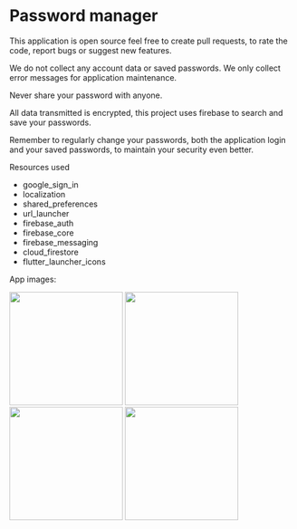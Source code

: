 # Password manager

This application is open source feel free to create pull requests, to rate the code, report bugs or suggest new features.

We do not collect any account data or saved passwords. We only collect error messages for application maintenance.

Never share your password with anyone.

All data transmitted is encrypted, this project uses firebase to search and save your passwords.
  
Remember to regularly change your passwords, both the application login and your saved passwords, to maintain your security even better.

Resources used
* google_sign_in
* localization
* shared_preferences
* url_launcher
* firebase_auth
* firebase_core
* firebase_messaging
* cloud_firestore
* flutter_launcher_icons

App images:

<img src="https://github.com/NetoBatista/password_manager/assets/23426240/8ce509f5-4056-4a30-84dc-0b9ee1594961" width="200" />

<img src="https://github.com/NetoBatista/password_manager/assets/23426240/6ee74640-3484-4630-89e5-75f8d67ab025" width="200" />

<img src="https://github.com/NetoBatista/password_manager/assets/23426240/31e7c4eb-9137-4144-97af-50e3e172ea30" width="200" />

<img src="https://github.com/NetoBatista/password_manager/assets/23426240/1a536067-286b-47e0-9c25-be854b023752" width="200" />


